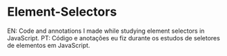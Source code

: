 # Element-Selectors
EN: Code and annotations I made while studying element selectors in JavaScript.  PT: Código e anotações eu fiz durante os estudos de seletores de elementos em JavaScript.

